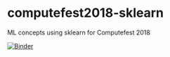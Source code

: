 # computefest2018-sklearn
ML concepts using sklearn for Computefest 2018

[![Binder](https://mybinder.org/badge.svg)](https://mybinder.org/v2/gh/Harvard-IACS/computefest2018-sklearn/master)

